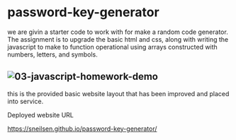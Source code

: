 # password-key-generator

we are givin a starter code to work with for make a random code generator.  
The assignment is to upgrade the basic html and css, along with writing the javascript to make to function operational using arrays constructed with numbers, letters, and symbols.

## ![03-javascript-homework-demo](https://user-images.githubusercontent.com/87955167/155767285-fec2017e-da80-4a00-80d1-d2d248f627f0.png)

this is the provided basic website layout that has been improved and placed into service.


 Deployed website URL

https://sneilsen.github.io/password-key-generator/
